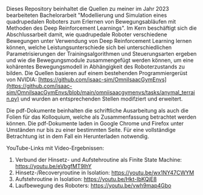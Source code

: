 Dieses Repository beinhaltet die Quellen zu meiner im Jahr 2023 bearbeiteten Bachelorarbeit "Modellierung und Simulation eines quadrupedalen Roboters zum Erlernen von Bewegungsabläufen mit Methoden des Deep Reinforcement Learnings". Im Kern beschäftigt sich die Abschlussarbeit damit, wie quadrupedale Roboter
verschiedene Bewegungen unter Verwendung von Deep Reinforcement Learning lernen können, welche Leistungsunterschiede sich bei unterschiedlichen Parametrisierungen der Trainingsalgorithmen und Steuerungsarten ergeben und wie die Bewegungsmodule zusammengefügt werden können, um eine kohärentes Bewegungsmodell in Abhängigkeit des Roboterzustands
zu bilden. Die Quellen basieren auf einem bestehenden Programmiergerüst von NVIDIA: [https://github.com/isaac-sim/OmniIsaacGymEnvs](https://github.com/isaac-sim/OmniIsaacGymEnvs/blob/main/omniisaacgymenvs/tasks/anymal_terrain.py) und wurden an entsprechenden Stellen modifziert und erweitert. 

Die pdf-Dokumente beinhalten die schriftliche Ausarbeitung als auch die Folien für das Kolloquium, welche als Zusammenfassung betrachtet werden können. Die pdf-Dokumente laden in Google Chrome und Firefox unter Umständen nur bis zu einer bestimmten Seite. Für eine vollständige Betrachtung ist in dem Fall ein Herunterladen notwendig.

YouTube-Links mit Video-Ergebnissen:
1. Verbund der Hinsetz- und Aufstehroutine als Finite State Machine: https://youtu.be/eVbgfMT9lhY
2. Hinsetz-/Recoveryroutine in Isolation: https://youtu.be/wx1NY47CWYM
3. Aufstehroutine in Isolation: https://youtu.be/Hkt-IbKQjE8
4. Laufbewegung des Roboters: https://youtu.be/vwh9map4Gbo
